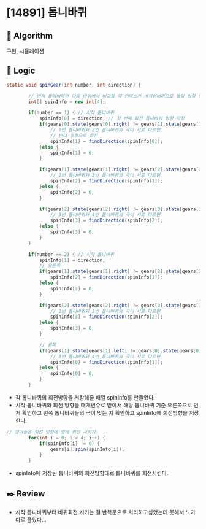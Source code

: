 # [14891] 톱니바퀴

## :pushpin: **Algorithm**

구현, 시뮬레이션

## :round_pushpin: **Logic**

```java
static void spinGear(int number, int direction) {

		// 먼저 돌려버리면 다음 바퀴에서 비교할 극 인덱스가 바뀌어버리므로 돌릴 방향 먼저 저장
		int[] spinInfo = new int[4];

		if(number == 1) { // 시작 톱니바퀴
			spinInfo[0] = direction; // 첫 번째 회전 톱니바퀴 방향 저장
			if(gears[0].state[gears[0].right] != gears[1].state[gears[1].left]) {
				// 1번 톱니바퀴와 2번 톱니바퀴의 극이 서로 다르면
				// 반대 방향으로 회전
				spinInfo[1] = findDirection(spinInfo[0]);
			}else {
				spinInfo[1] = 0;
			}

			if(gears[1].state[gears[1].right] != gears[2].state[gears[2].left]) {
				// 2번 톱니바퀴와 3번 톱니바퀴의 극이 서로 다르면
				spinInfo[2] = findDirection(spinInfo[1]);
			}else {
				spinInfo[2] = 0;
			}

			if(gears[2].state[gears[2].right] != gears[3].state[gears[3].left]) {
				// 3번 톱니바퀴와 4번 톱니바퀴의 극이 서로 다르면
				spinInfo[3] = findDirection(spinInfo[2]);
			}else {
				spinInfo[3] = 0;
			}
		}

		if(number == 2) { // 시작 톱니바퀴
			spinInfo[1] = direction;
			// 오른쪽
			if(gears[1].state[gears[1].right] != gears[2].state[gears[2].left]) {
				spinInfo[2] = findDirection(spinInfo[1]);
			}else {
				spinInfo[2] = 0;
			}

			if(gears[2].state[gears[2].right] != gears[3].state[gears[3].left]) {
				// 2번 톱니바퀴와 3번 톱니바퀴의 극이 서로 다르면
				spinInfo[3] = findDirection(spinInfo[2]);
			}else {
				spinInfo[3] = 0;
			}

			// 왼쪽
			if(gears[1].state[gears[1].left] != gears[0].state[gears[0].right]) {
				// 3번 톱니바퀴와 4번 톱니바퀴의 극이 서로 다르면
				spinInfo[0] = findDirection(spinInfo[1]);
			}else {
				spinInfo[0] = 0;
			}
		}
```

- 각 톱니바퀴의 회전방향을 저장해줄 배열 spinInfo를 만들었다.
- 시작 톱니바퀴와 회전 방향을 매개변수로 받아서 해당 톱니바퀴 기준 오른쪽으로 먼저 확인하고 왼쪽 톱니바퀴들의 극이 맞는 지 확인하고 spinInfo에 회전방향을 저장한다.

```java
// 찾아놓은 회전 방향에 맞게 회전 시키기
		for(int i = 0; i < 4; i++) {
			if(spinInfo[i] != 0) {
				gears[i].spin(spinInfo[i]);
			}
		}
```

- spinInfo에 저장된 톱니바퀴의 회전방향대로 톱니바퀴를 회전시킨다.

## :black_nib: **Review**

- 시작 톱니바퀴부터 바퀴회전 시키는 걸 반복문으로 처리하고싶었는데 못해서 노가다로 풀었다...
